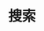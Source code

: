 ---
title: 搜索
slug: search
layout: search
outputs:
    - html
    - json
menu:
    main:
        weight: 3
        params: 
            icon: search
---